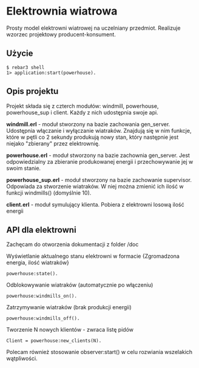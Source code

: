 Elektrownia wiatrowa
=====

Prosty model elektrowni wiatrowej na uczelniany przedmiot. Realizuje wzorzec projektowy producent-konsument.

Użycie
-----

    $ rebar3 shell
    1> application:start(powerhouse).

Opis projektu
-----

Projekt składa się z czterch modułów: windmill, powerhouse, powerhouse_sup i client. Każdy z nich udostępnia swoje api.

**windmill.erl** - moduł stworzony na bazie zachowania gen_server. Udostępnia włączanie i wyłączanie wiatraków. Znajdują się w nim funkcje, które w pętli co 2 sekundy produkują nowy stan, który następnie jest niejako "zbierany" przez elektrownię.

**powerhouse.erl** - moduł stworzony na bazie zachownia gen_server. Jest odpowiedzialny za zbieranie produkowanej energii i przechowywanie jej w swoim stanie.

**powerhouse_sup.erl** - moduł stworzony na bazie zachowanie supervisor. Odpowiada za stworzenie wiatraków. W niej można zmienić ich ilość w funkcji windmills() (domyślnie 10).

**client.erl** - moduł symulujący klienta. Pobiera z elektrowni losową ilość energii


API dla elektrowni
-----
Zachęcam do otworzenia dokumentacji z folder /doc

Wyświetlanie aktualnego stanu elektrowni w formacie {Zgromadzona energia, ilość wiatraków}

    powerhouse:state().

Odblokowywanie wiatraków (automatycznie po włączeniu)

    powerhouse:windmills_on().

Zatrzymywanie wiatraków (brak produkcji energii)

    powerhouse:windmills_off().

Tworzenie N nowych klientów - zwraca listę pidów

    Client = powerhouse:new_clients(N).

Polecam również stosowanie observer:start() w celu rozwiania wszelakich wątpliwości.

